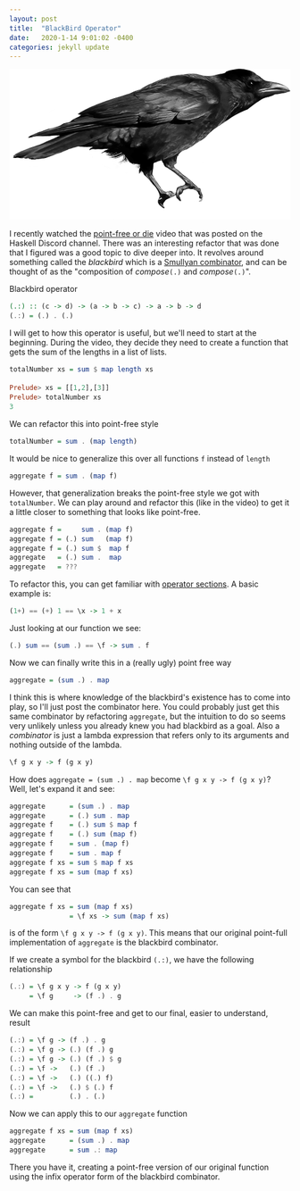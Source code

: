 ```yaml
---
layout: post
title:  "BlackBird Operator"
date:   2020-1-14 9:01:02 -0400
categories: jekyll update
---
```


![image](/assets/images/blackbird.png)

I recently watched the [point-free or
die](https://www.youtube.com/watch?v=seVSlKazsNk) video that was posted on the
Haskell Discord channel. There was an interesting refactor that was done that I
figured was a good topic to dive deeper into. It revolves around something
called the *blackbird* which is a [Smullyan
combinator](https://en.wikipedia.org/wiki/To_Mock_a_Mockingbird), and can be
thought of as the "composition of *compose*`(.)` and *compose*`(.)`".

Blackbird operator

```haskell
(.:) :: (c -> d) -> (a -> b -> c) -> a -> b -> d
(.:) = (.) . (.)
```

I will get to how this operator is useful, but we'll need to start at the
beginning. During the video, they decide they need to create a function that
gets the sum of the lengths in a list of lists.

```haskell
totalNumber xs = sum $ map length xs

Prelude> xs = [[1,2],[3]]
Prelude> totalNumber xs
3
```

We can refactor this into point-free style

```haskell
totalNumber = sum . (map length)
```

It would be nice to generalize this over all functions `f` instead of
`length`

```haskell
aggregate f = sum . (map f)
```

However, that generalization breaks the point-free style we got with
`totalNumber`. We can play around and refactor this (like in the video) to get
it a little closer to something that looks like point-free.

```haskell
aggregate f =     sum . (map f)
aggregate f = (.) sum   (map f)
aggregate f = (.) sum $  map f
aggregate   = (.) sum .  map
aggregate   = ???
```

To refactor this, you can get familiar with [operator
sections](https://wiki.haskell.org/Section_of_an_infix_operator). A basic
example is:

```haskell
(1+) == (+) 1 == \x -> 1 + x
```

Just looking at our function we see:

```haskell
(.) sum == (sum .) == \f -> sum . f
```

Now we can finally write this in a (really ugly) point free way

```haskell
aggregate = (sum .) . map
```

I think this is where knowledge of the blackbird's existence has to come into
play, so I'll just post the combinator here. You could probably just get this
same combinator by refactoring `aggregate`, but the intuition to do so seems
very unlikely unless you already knew you had blackbird as a goal. Also a
*combinator* is just a lambda expression that refers only to its arguments and
nothing outside of the lambda.

```haskell
\f g x y -> f (g x y)
```

How does `aggregate = (sum .) . map` become `\f g x y -> f (g x y)`? Well, let's
expand it and see:

```haskell
aggregate      = (sum .) . map
aggregate      = (.) sum . map
aggregate f    = (.) sum $ map f
aggregate f    = (.) sum (map f)
aggregate f    = sum . (map f)
aggregate f    = sum . map f
aggregate f xs = sum $ map f xs
aggregate f xs = sum (map f xs)
```

You can see that

```haskell
aggregate f xs = sum (map f xs)
               = \f xs -> sum (map f xs)
```

is of the form `\f g x y -> f (g x y)`. This means that our original point-full
implementation of `aggregate` is the blackbird combinator.

If we create a symbol for the blackbird `(.:)`, we have the following
relationship

```haskell
(.:) = \f g x y -> f (g x y)
     = \f g     -> (f .) . g
```

We can make this point-free and get to our final, easier to understand,
result

```haskell
(.:) = \f g -> (f .) . g
(.:) = \f g -> (.) (f .) g
(.:) = \f g -> (.) (f .) $ g
(.:) = \f ->   (.) (f .)
(.:) = \f ->   (.) ((.) f)
(.:) = \f ->   (.) $ (.) f
(.:) =         (.) . (.)
```

Now we can apply this to our `aggregate` function

```haskell
aggregate f xs = sum (map f xs)
aggregate      = (sum .) . map
aggregate      = sum .: map
```

There you have it, creating a point-free version of our original function
using the infix operator form of the blackbird combinator.
